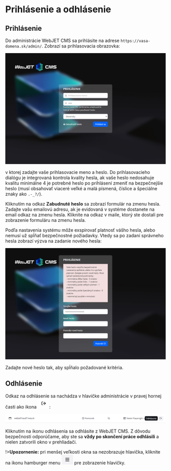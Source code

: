 # Prihlásenie a odhlásenie

## Prihlásenie

Do administrácie WebJET CMS sa prihlásite na adrese ```https://vasa-domena.sk/admin/```. Zobrazí sa prihlasovacia obrazovka:

![](logon.png)

v ktorej zadajte vaše prihlasovacie meno a heslo. Do prihlasovacieho dialógu je integrovaná kontrola kvality hesla, ak vaše heslo nedosahuje kvalitu minimálne 4 je potrebné heslo po prihlásení zmeniť na bezpečnejšie heslo (musí obsahovať viaceré veľké a malá písmená, číslice a špeciálne znaky ako ```.-_?/```).

Kliknutím na odkaz **Zabudnuté heslo** sa zobrazí formulár na zmenu hesla. Zadajte vašu emailovú adresu, ak je evidovaná v systéme dostanete na email odkaz na zmenu hesla. Kliknite na odkaz v maile, ktorý ste dostali pre zobrazenie formuláru na zmenu hesla.

Podľa nastavenia systému môže exspirovať platnosť vášho hesla, alebo nemusí už spĺňať bezpečnostné požiadavky. Vtedy sa po zadaní správneho hesla zobrazí výzva na zadanie nového hesla:

![](logon-weak-password.png)

Zadajte nové heslo tak, aby spĺňalo požadované kritéria.

## Odhlásenie

Odkaz na odhlásenie sa nachádza v hlavičke administrácie v pravej hornej časti ako ikona ![](icon-logoff.png ":no-zoom"):

![](header-logoff.png)

Kliknutím na ikonu odhlásenia sa odhlásite z WebJET CMS. Z dôvodu bezpečnosti odporúčame, aby ste sa **vždy po skončení práce odhlásili** a nielen zatvorili okno v prehliadači.

!>**Upozornenie:** pri menšej veľkosti okna sa nezobrazuje hlavička, kliknite na ikonu hamburger menu ![](icon-hamburger.png ":no-zoom") pre zobrazenie hlavičky.